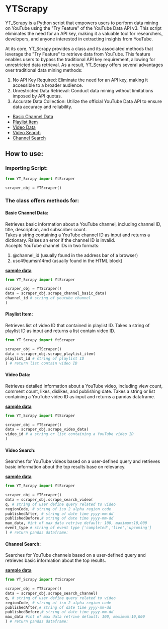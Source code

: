 # YTScrapy
YT_Scrapy is a Python script that empowers users to perform data mining on YouTube using the "Try Feature" of the YouTube Data API v3. This script eliminates the need for an API key, making it a valuable tool for researchers, developers, and anyone interested in extracting insights from YouTube.

At its core, YT_Scrapy provides a class and its associated methods that leverage the "Try Feature" to retrieve data from YouTube. This feature enables users to bypass the traditional API key requirement, allowing for unrestricted data retrieval. As a result, YT_Scrapy offers several advantages over traditional data mining methods:

1. No API Key Required: Eliminate the need for an API key, making it accessible to a broader audience.
2. Unrestricted Data Retrieval: Conduct data mining without limitations imposed by API quotas.
3. Accurate Data Collection: Utilize the official YouTube Data API to ensure data accuracy and reliability.

* [Basic Channel Data](#basic-channel-data)
* [Playlist Item](#playlist-item)
* [Video Data](#video-data)
* [Video Search](#video-search)
* [Channel Search](#channel-search)


## How to use:
### Importing Script:
```python
from YT_Scrapy import YtScraper

scraper_obj = YTScraper()
```
### The class offers methods for:
#### Basic Channel Data:
Retrieves basic information about a YouTube channel, including channel ID, title, description, and subscriber count.\
Takes a string containing a YouTube channel ID as input and returns a dictionary. Raises an error if the channel ID is invalid.\
Accepts YouTube channel IDs in two formats:

1. @channel_id (usually found in the address bar of a browser)
2. usc49qumsn14md (usually found in the HTML block)

**[sample data](https://github.com/ekasetyo090/YT_Scrapy/blob/ece98b673238e2c26e4df0a812f3dcfe49700509/sample%20data/channel_basic_data.json)**

```python
from YT_Scrapy import YtScraper

scraper_obj = YTScraper()
data = scraper_obj.scrape_channel_basic_data(
channel_id # string of youtube channel
)
```
#### Playlist Item:
Retrieves list of video ID that contained in playlist ID.
Takes a string of playlist ID as input and returns a list contain video ID.

```python
from YT_Scrapy import YtScraper

scraper_obj = YTScraper()
data = scraper_obj.scrape_playlist_item(
playlist_id # string of playlist ID
) # return list contain video ID
```
#### Video Data:
Retrieves detailed information about a YouTube video, including view count, comment count, likes, dislikes, and publishing date.
Takes a string or list containing a YouTube video ID as input and returns a pandas dataframe.

**[sample data](https://github.com/ekasetyo090/YT_Scrapy/blob/ece98b673238e2c26e4df0a812f3dcfe49700509/sample%20data/channel%20all%20upload%20video%20data.csv)**

```python
from YT_Scrapy import YtScraper

scraper_obj = YTScraper()
data = scraper_obj.scrape_video_data(
video_id # a string or list containing a YouTube video ID
)
```
#### Video Search:
Searches for YouTube videos based on a user-defined query and retrieves basic information about the top results base on relevancy.

**[sample data](https://github.com/ekasetyo090/YT_Scrapy/blob/ece98b673238e2c26e4df0a812f3dcfe49700509/sample%20data/search%20video%20data.csv)**

```python
from YT_Scrapy import YtScraper

scraper_obj = YTScraper()
data = scraper_obj.scrape_search_video(
q, # string of user define query related to video
regionCode, # string of iso 2 alpha region code
publishedAfter, # string of date time yyyy-mm-dd
publishedBefore,# string of date time yyyy-mm-dd
max_data, #int of max data retrive default: 100, maximum:10,000
event_type # string of event type ['completed','live','upcoming']
) # return pandas dataframe:
```
#### Channel Search:
Searches for YouTube channels based on a user-defined query and retrieves basic information about the top results.

**[sample data](https://github.com/ekasetyo090/YT_Scrapy/blob/ece98b673238e2c26e4df0a812f3dcfe49700509/sample%20data/search%20channel%20data.csv)**

```python
from YT_Scrapy import YtScraper

scraper_obj = YTScraper()
data = scraper_obj.scrape_search_channel(
q, # string of user define query related to video
regionCode, # string of iso 2 alpha region code
publishedAfter,# string of date time yyyy-mm-dd
publishedBefore,# string of date time yyyy-mm-dd
max_data #int of max data retrive default: 100, maximum:10,000
) # return pandas dataframe:
```